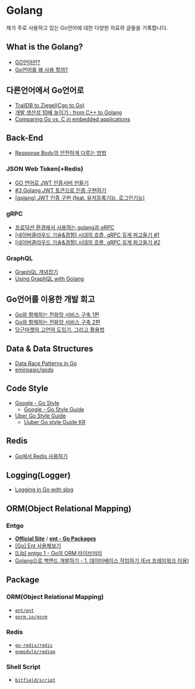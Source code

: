 # Golang
제가 주로 사용하고 있는 Go언어에 대한 다양한 자료와 글들을 기록합니다.

## What is the Golang?
- [GO언어란?](https://steemit.com/kr/@brownbears/go)
- [Go언어를 왜 사용 할까?](https://hwan-shell.tistory.com/275)

## 다른언어에서 Go언어로
- [TrailDB to Ziegel(Cgo to Go)](https://engineering.ab180.co/stories/traildb-to-ziegel)
- [개발 생산성 10배 높이기 : from C++ to Golang](https://deview.kr/2020/sessions/379)
- [Comparing Go vs. C in embedded applications](https://stackoverflow.blog/2022/04/04/comparing-go-vs-c-in-embedded-applications/)

## Back-End
- [Response Body의 안전하게 다루는 방법](https://docs.google.com/document/d/e/2PACX-1vQEZL43nmQIF3J8F6L3wkFItXLYHEe5tpstnCNMhJEfEEd6TUjEPnthss4YPjzxIHcuxkYyrro9jXV0/pub)

### JSON Web Token(+Redis)
- [GO 언어로 JWT 인증서버 만들기](https://covenant.tistory.com/203)
- [#3 Golang JWT 토큰으로 인증 구현하기](https://bourbonkk.tistory.com/60)
- [[golang] JWT 인증 구현 (feat. 유저등록기능, 로그인기능)](https://jeong-dev-blog.tistory.com/2)

### gRPC
- [프로덕션 환경에서 사용하는 golang과 gRPC](https://blog.banksalad.com/tech/production-ready-grpc-in-golang/)
- [[네이버클라우드 기술&경험] 시대의 흐름, gRPC 깊게 파고들기 #1](https://medium.com/naver-cloud-platform/nbp-%EA%B8%B0%EC%88%A0-%EA%B2%BD%ED%97%98-%EC%8B%9C%EB%8C%80%EC%9D%98-%ED%9D%90%EB%A6%84-grpc-%EA%B9%8A%EA%B2%8C-%ED%8C%8C%EA%B3%A0%EB%93%A4%EA%B8%B0-1-39e97cb3460)
- [[네이버클라우드 기술&경험] 시대의 흐름, gRPC 깊게 파고들기 #2](https://medium.com/naver-cloud-platform/nbp-%EA%B8%B0%EC%88%A0-%EA%B2%BD%ED%97%98-%EC%8B%9C%EB%8C%80%EC%9D%98-%ED%9D%90%EB%A6%84-grpc-%EA%B9%8A%EA%B2%8C-%ED%8C%8C%EA%B3%A0%EB%93%A4%EA%B8%B0-2-b01d390a7190)

### GraphQL
- [GraphQL 개념잡기](https://tech.kakao.com/2019/08/01/graphql-basic/)
- [Using GraphQL with Golang](https://www.apollographql.com/blog/graphql/golang/using-graphql-with-golang/)

## Go언어를 이용한 개발 회고
- [Go와 함께하는 전화망 서비스 구축 1편](https://d2.naver.com/helloworld/5827706)
- [Go와 함께하는 전화망 서비스 구축 2편](https://d2.naver.com/helloworld/0814313)
- [당근마켓의 고언어 도입기, 그리고 활용법](https://youtu.be/mLIthm96u2Q)

## Data & Data Structures
- [Data Race Patterns in Go](https://www.uber.com/blog/data-race-patterns-in-go/)
- [emirpasic/gods](https://github.com/emirpasic/gods)

## Code Style
- [Google - Go Style](https://google.github.io/styleguide/go/)
  - [Google - Go Style Guide](https://google.github.io/styleguide/go/guide)
- [Uber Go Style Guide](https://github.com/uber-go/guide)
  - [Uuber Go style Guide KR](https://github.com/TangoEnSkai/uber-go-style-guide-kr)

## Redis
- [Go에서 Redis 사용하기](https://littleshark.tistory.com/70)
## Logging(Logger)
- [Logging in Go with slog](https://thedevelopercafe.com/articles/logging-in-go-with-slog-a7bb489755c2)

## ORM(Object Relational Mapping)
### Entgo
- [**Official Site**](https://entgo.io/) / [**ent - Go Packages**](https://pkg.go.dev/entgo.io/ent)
- [[Go] Ent 사용해보기](https://velog.io/@leeeeeoy/Go-Ent-%EC%82%AC%EC%9A%A9%ED%95%B4%EB%B3%B4%EA%B8%B0)
- [[Lib] entgo 1 - Go의 ORM 라이브러리](https://www.vompressor.com/entgo1/)
- [Golang으로 백엔드 개발하기 - 1. 데이터베이스 작업하기 (Ent 프레임워크 이용)](https://umi0410.github.io/blog/golang/how-to-backend-in-go-db/)

## Package
### ORM(Object Relational Mapping)
- [`ent/ent`](https://github.com/ent/ent)
- [`gorm.io/gorm`](https://github.com/go-gorm/gorm)

### Redis
- [`go-redis/redis`](https://github.com/go-redis/redis)
- [`gomodule/redigo`](https://github.com/gomodule/redigo)

### Shell Script
- [`bitfield/script`](https://github.com/bitfield/script)